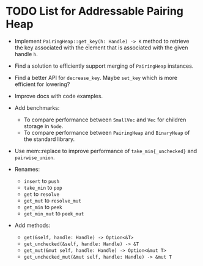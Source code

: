 TODO List for Addressable Pairing Heap
======================================

- Implement `PairingHeap::get_key(h: Handle) -> K` method to retrieve the key associated with the element that is associated with the given handle `h`.

- Find a solution to efficiently support merging of `PairingHeap` instances.
- Find a better API for `decrease_key`. Maybe `set_key` which is more efficient for lowering?
- Improve docs with code examples.
- Add benchmarks:
   - To compare performance between `SmallVec` and `Vec` for children storage in `Node`.
   - To compare performance between `PairingHeap` and `BinaryHeap` of the standard library.
- Use mem::replace to improve performance of `take_min{_unchecked}` and `pairwise_union`.

- Renames:
   - `insert` to `push`
   - `take_min` to `pop`
   - `get` to `resolve`
   - `get_mut` to `resolve_mut`
   - `get_min` to `peek`
   - `get_min_mut` to `peek_mut`

- Add methods:
   - `get(&self, handle: Handle) -> Option<&T>`
   - `get_unchecked(&self, handle: Handle) -> &T`
   - `get_mut(&mut self, handle: Handle) -> Option<&mut T>`
   - `get_unchecked_mut(&mut self, handle: Handle) -> &mut T`
